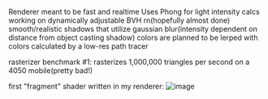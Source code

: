 Renderer meant to be fast and realtime
Uses Phong for light intensity calcs
working on dynamically adjustable BVH rn(hopefully almost done)
smooth/realistic shadows that utilize gaussian blur(intensity dependent on distance from object casting shadow)
colors are planned to be lerped with colors calculated by a low-res path tracer

rasterizer benchmark #1: rasterizes 1,000,000 triangles per second on a 4050 mobile(pretty bad!)

first "fragment" shader written in my renderer:
![image](https://github.com/user-attachments/assets/4faa754d-d838-40df-b5b3-5c6bad525ff2)

